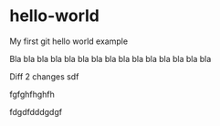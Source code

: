 # hello-world
My first git hello world example

Bla bla bla bla bla bla bla
 bla bla bla
  bla bla bla bla bla

Diff 2 changes
sdf

fgfghfhghfh

fdgdfdddgdgf
